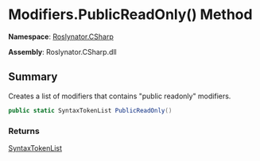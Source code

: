 # Modifiers\.PublicReadOnly\(\) Method

**Namespace**: [Roslynator.CSharp](../../README.md)

**Assembly**: Roslynator\.CSharp\.dll

## Summary

Creates a list of modifiers that contains "public readonly" modifiers\.

```csharp
public static SyntaxTokenList PublicReadOnly()
```

### Returns

[SyntaxTokenList](https://docs.microsoft.com/en-us/dotnet/api/microsoft.codeanalysis.syntaxtokenlist)

